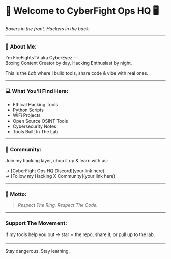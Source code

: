 # 👊 Welcome to CyberFight Ops HQ 🖥️

*Boxers in the front. Hackers in the back.*

---

### 🥊 About Me:
I'm FireFightsTV aka CyberEyez —  
Boxing Content Creator by day, Hacking Enthusiast by night.

This is the *Lab* where I build tools, share code & vibe with real ones.

---

### 💻 What You'll Find Here:
- Ethical Hacking Tools  
- Python Scripts  
- WiFi Projects  
- Open Source OSINT Tools  
- Cybersecurity Notes  
- Tools Built In The Lab  

---

### 🧠 Community:
Join my hacking layer, chop it up & learn with us:

→ [CyberFight Ops HQ Discord](your link here)  
→ [Follow my Hacking X Community](your link here)

---

### 🥷 Motto:
> *Respect The Ring. Respect The Code.*

---

### Support The Movement:
If my tools help you out → star ⭐ the repo, share it, or pull up to the lab.

---

Stay dangerous. Stay learning.



